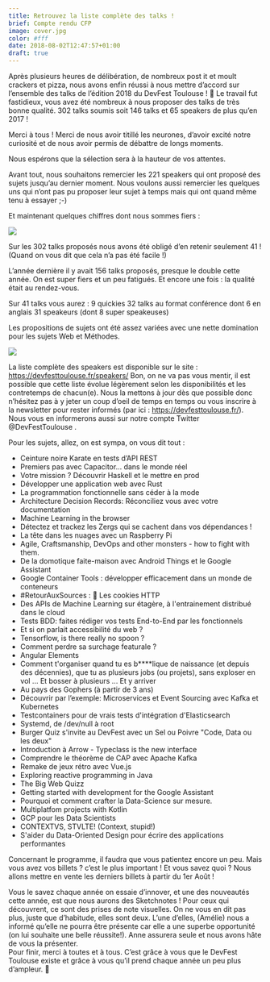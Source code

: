 ```yaml
---
title: Retrouvez la liste complète des talks !
brief: Compte rendu CFP
image: cover.jpg
color: #fff
date: 2018-08-02T12:47:57+01:00
draft: true
---
```


Après plusieurs heures de délibération, de nombreux post it et moult crackers et pizza, nous avons enfin réussi à nous mettre d’accord sur l’ensemble des talks de l’édition 2018 du DevFest Toulouse ! 
 💪
Le travail fut fastidieux, vous avez été nombreux à nous proposer des talks de très bonne qualité. 302 talks soumis soit 146 talks et 65 speakers de plus qu’en 2017 !

Merci à tous ! Merci de nous avoir titillé les neurones, d’avoir excité notre curiosité et de nous avoir permis de débattre de longs moments.

Nous espérons que la sélection sera à la hauteur de vos attentes.

Avant tout, nous souhaitons remercier les 221 speakers qui ont proposé des sujets jusqu’au dernier moment.
Nous voulons aussi remercier les quelques uns qui n’ont pas pu proposer leur sujet à temps mais qui ont quand même tenu à essayer ;-)

Et maintenant quelques chiffres dont nous sommes fiers :

![](nombre-proposition.png)

Sur les 302 talks proposés nous avons été obligé d’en retenir seulement 41 ! (Quand on vous dit que cela n’a pas été facile !)

L’année dernière il y avait 156 talks proposés, presque le double cette année. On est super fiers et un peu fatigués.
Et encore une fois : la qualité était au rendez-vous.

Sur 41 talks vous aurez :
9 quickies
32 talks au format conférence dont 6 en anglais
31 speakeurs (dont 8 super speakeuses)

Les propositions de sujets ont été assez variées avec une nette domination pour les sujets Web et Méthodes.

![](graph-theme.png)

La liste complète des speakers est disponible sur le site : <https://devfesttoulouse.fr/speakers/>
Bon, on ne va pas vous mentir, il est possible que cette liste évolue légèrement selon les disponibilités et les contretemps de chacun(e). Nous la mettons à jour dès que possible donc n’hésitez pas à y jeter un coup d’oeil de temps en temps ou vous inscrire à la newsletter pour rester informés (par ici : <https://devfesttoulouse.fr/>).
Nous vous en informerons aussi sur notre compte Twitter @DevFestToulouse .

Pour les sujets, allez, on est sympa, on vous dit tout :

* Ceinture noire Karate en tests d’API REST
* Premiers pas avec Capacitor... dans le monde réel
* Votre mission ? Découvrir Haskell et le mettre en prod
* Développer une application web avec Rust
* La programmation fonctionnelle sans céder à la mode
* Architecture Decision Records: Réconciliez vous avec votre documentation
* Machine Learning in the browser
* Détectez et trackez les Zergs qui se cachent dans vos dépendances !
* La tête dans les nuages avec un Raspberry Pi
* Agile, Craftsmanship, DevOps and other monsters - how to fight with them.
* De la domotique faite-maison avec Android Things et le Google Assistant
* Google Container Tools : développer efficacement dans un monde de conteneurs
* \#RetourAuxSources : 🍪 Les cookies HTTP
* Des APIs de Machine Learning sur étagère, à l'entrainement distribué dans le cloud
* Tests BDD: faites rédiger vos tests End-to-End par les fonctionnels
* Et si on parlait accessibilité du web ?
* Tensorflow, is there really no spoon ?
* Comment perdre sa surchage featurale ?
* Angular Elements
* Comment t'organiser quand tu es b****lique de naissance (et depuis des décennies), que tu as plusieurs jobs (ou projets), sans exploser en vol ... Et bosser à plusieurs ... Et y arriver
* Au pays des Gophers (à partir de 3 ans)
* Découvrir par l’exemple: Microservices et Event Sourcing avec Kafka et Kubernetes
* Testcontainers pour de vrais tests d'intégration d'Elasticsearch
* Systemd, de /dev/null à root
* Burger Quiz s'invite au DevFest avec un Sel ou Poivre "Code, Data ou les deux"
* Introduction à Arrow - Typeclass is the new interface
* Comprendre le théorème de CAP avec Apache Kafka
* Remake de jeux rétro avec Vue.js
* Exploring reactive programming in Java
* The Big Web Quizz
* Getting started with development for the Google Assistant
* Pourquoi et comment crafter la Data-Science sur mesure.
* Multiplatfom projects with Kotlin
* GCP pour les Data Scientists
* CONTEXTVS, STVLTE! (Context, stupid!)
* S'aider du Data-Oriented Design pour écrire des applications performantes

Concernant le programme, il faudra que vous patientez encore un peu. Mais vous avez vos billets ? c’est le plus important ! Et vous savez quoi ? Nous allons mettre en vente les derniers billets à partir du 1er Août !

Vous le savez chaque année on essaie d’innover, et une des nouveautés cette année, est que nous aurons des Sketchnotes !
Pour ceux qui découvrent, ce sont des prises de note visuelles. On ne vous en dit pas plus, juste que d’habitude, elles sont deux. L’une d’elles, (Amélie) nous a informé qu’elle ne pourra être présente car elle a une superbe opportunité (on lui souhaite une belle réussite!). Anne assurera seule et nous avons hâte de vous la présenter.  
Pour finir,  merci à toutes et à tous. 
C’est grâce à vous que le DevFest Toulouse existe et grâce à vous qu’il prend chaque année un peu plus d’ampleur. 
🤗
